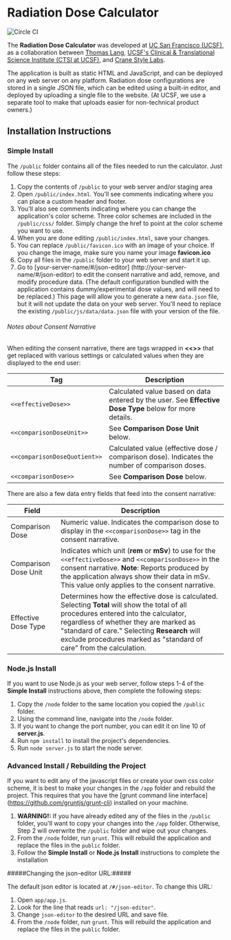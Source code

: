 # Radiation Dose Calculator
![Circle CI](https://circleci.com/gh/CranestyleLabs/RadiationDoseCalculator.png?circle-token=c352826043e69c5309b91e489d06f0a16e4b7392)

The **Radiation Dose Calculator** was developed at [UC San Francisco (UCSF)](http://www.ucsf.edu/), as a collaboration between [Thomas Lang](http://profiles.ucsf.edu/thomas.lang), [UCSF's Clinical & Translational Science Institute (CTSI at UCSF)](http://ctsi.ucsf.edu/), and [Crane Style Labs](http://www.cranestylelabs.com/).

The application is built as static HTML and JavaScript, and can be deployed on any web server on any platform. Radiation dose configurations are stored in a single JSON file, which can be edited using a built-in editor, and deployed by uploading a single file to the website. (At UCSF, we use a separate tool to make that uploads easier for non-technical product owners.)


## Installation Instructions

### Simple Install

The `/public` folder contains all of the files needed to run the calculator. Just follow these steps:  

1. Copy the contents of `/public` to your web server and/or staging area
2. Open `/public/index.html`. You'll see comments indicating where you can place a custom header and footer. 
3. You'll also see comments indicating where you can change the application's color scheme. Three color schemes are included in the `/public/css/` folder. Simply change the href to point at the color scheme you want to use.
4. When you are done editing `/public/index.html`, save your changes.
5. You can replace `/public/favicon.ico` with an image of your choice. If you change the image, make sure you name your image **favicon.ico**
6. Copy all files in the `/public` folder to your web server and start it up.
7. Go to [your-server-name/#/json-editor] (http://your-server-name/#/json-editor) to edit the consent narrative and add, remove, and modify procedure data. (The default configuration bundled with the application contains dummy/experimental dose values, and will need to be replaced.) This page will allow you to generate a new `data.json` file, but it will not update the data on your web server. You'll need to replace the existing `/public/js/data/data.json` file with your version of the file. 

###### Notes about Consent Narrative
When editing the consent narrative, there are tags wrapped in **<<>>** that get replaced with various settings or calculated values when they are displayed to the end user:

Tag | Description
--- | -----------
`<<effectiveDose>>` | Calculated value based on data entered by the user.  See **Effective Dose Type** below for more details.
`<<comparisonDoseUnit>>` | See **Comparison Dose Unit** below.  
`<<comparisonDoseQuotient>>` | Calculated value (effective dose / comparison dose). Indicates the number of comparison doses.
`<<comparisonDose>>` | See **Comparison Dose** below.

There are also a few data entry fields that feed into the consent narrative:

Field | Description
----- | -----------
Comparison Dose | Numeric value. Indicates the comparison dose to display in the `<<comparisonDose>>` tag in the consent narrative.
Comparison Dose Unit | Indicates which unit (**rem** or **mSv**) to use for the `<<effectiveDose>>` and `<<comparisonDose>>` in the consent narrative. **Note**: Reports produced by the application always show their data in mSv. This value only applies to the consent narrative.
Effective Dose Type | Determines how the effective dose is calculated. Selecting **Total** will show the total of all procedures entered into the calculator, regardless of whether they are marked as "standard of care." Selecting **Research** will exclude procedures marked as "standard of care" from the calculation.

### Node.js Install

If you want to use Node.js as your web server, follow steps 1-4 of the **Simple Install** instructions above, then complete the following steps:

1. Copy the `/node` folder to the same location you copied the `/public` folder.
2. Using the command line, navigate into the `/node` folder.
3. If you want to change the port number, you can edit it on line 10 of **server.js**.
4. Run `npm install` to install the project's dependencies.
5. Run `node server.js` to start the node server.

### Advanced Install / Rebuilding the Project

If you want to edit any of the javascript files or create your own css color scheme, it is best to make your changes in the `/app` folder and rebuild the project.  This requires that you have the [grunt command line interface] (https://github.com/gruntjs/grunt-cli) installed on your machine.

1. **WARNING!:** If you have already edited any of the files in the `/public` folder, you'll want to copy your changes into the `/app` folder. Otherwise, Step 2 will overwrite the `/public` folder and wipe out your changes.
2. From the `/node` folder, run `grunt`. This will rebuild the application and replace the files in the `public` folder.
3. Follow the **Simple Install** or **Node.js Install** instructions to complete the installation

#####Changing the json-editor URL:#####

The default json editor is located at `/#/json-editor`. To change this URL:  
1. Open `app/app.js`.  
2. Look for the line that reads `url: "/json-editor"`.  
3. Change `json-editor` to the desired URL and save file.  
4. From the `/node` folder, run `grunt`. This will rebuild the application and replace the files in the `public` folder.
